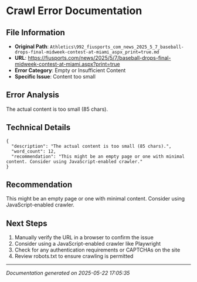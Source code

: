 # Crawl Error Documentation

## File Information
- **Original Path**: `Athletics\992_fiusports_com_news_2025_5_7_baseball-drops-final-midweek-contest-at-miami_aspx_print=true.md`
- **URL**: https://fiusports.com/news/2025/5/7/baseball-drops-final-midweek-contest-at-miami.aspx?print=true
- **Error Category**: Empty or Insufficient Content
- **Specific Issue**: Content too small

## Error Analysis
The actual content is too small (85 chars).

## Technical Details
```
{
  "description": "The actual content is too small (85 chars).",
  "word_count": 12,
  "recommendation": "This might be an empty page or one with minimal content. Consider using JavaScript-enabled crawler."
}
```

## Recommendation
This might be an empty page or one with minimal content. Consider using JavaScript-enabled crawler.

## Next Steps
1. Manually verify the URL in a browser to confirm the issue
2. Consider using a JavaScript-enabled crawler like Playwright
3. Check for any authentication requirements or CAPTCHAs on the site
4. Review robots.txt to ensure crawling is permitted

---
*Documentation generated on 2025-05-22 17:05:35*
